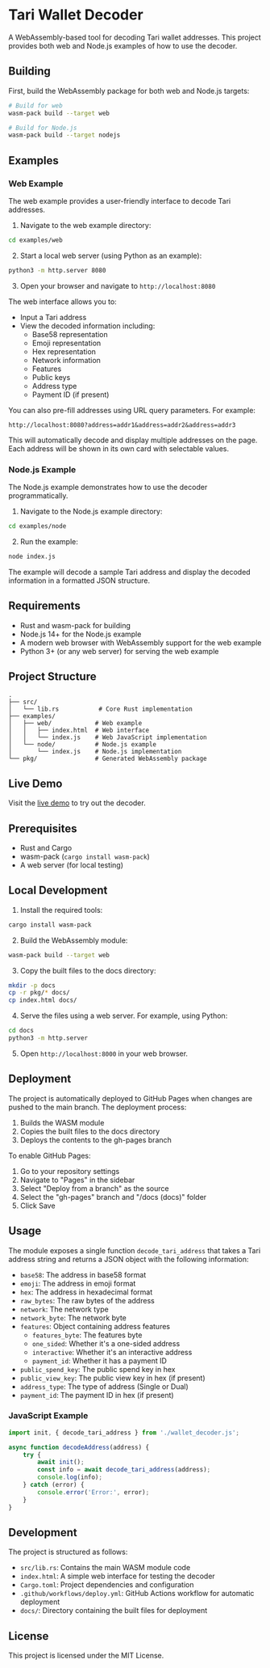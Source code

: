# Tari Wallet Decoder

A WebAssembly-based tool for decoding Tari wallet addresses. This project provides both web and Node.js examples of how to use the decoder.

## Building

First, build the WebAssembly package for both web and Node.js targets:

```bash
# Build for web
wasm-pack build --target web

# Build for Node.js
wasm-pack build --target nodejs
```

## Examples

### Web Example

The web example provides a user-friendly interface to decode Tari addresses.

1. Navigate to the web example directory:
```bash
cd examples/web
```

2. Start a local web server (using Python as an example):
```bash
python3 -m http.server 8080
```

3. Open your browser and navigate to `http://localhost:8080`

The web interface allows you to:
- Input a Tari address
- View the decoded information including:
  - Base58 representation
  - Emoji representation
  - Hex representation
  - Network information
  - Features
  - Public keys
  - Address type
  - Payment ID (if present)

You can also pre-fill addresses using URL query parameters. For example:
```
http://localhost:8080?address=addr1&address=addr2&address=addr3
```
This will automatically decode and display multiple addresses on the page. Each address will be shown in its own card with selectable values.

### Node.js Example

The Node.js example demonstrates how to use the decoder programmatically.

1. Navigate to the Node.js example directory:
```bash
cd examples/node
```

2. Run the example:
```bash
node index.js
```

The example will decode a sample Tari address and display the decoded information in a formatted JSON structure.

## Requirements

- Rust and wasm-pack for building
- Node.js 14+ for the Node.js example
- A modern web browser with WebAssembly support for the web example
- Python 3+ (or any web server) for serving the web example

## Project Structure

```
.
├── src/
│   └── lib.rs           # Core Rust implementation
├── examples/
│   ├── web/            # Web example
│   │   ├── index.html  # Web interface
│   │   └── index.js    # Web JavaScript implementation
│   └── node/           # Node.js example
│       └── index.js    # Node.js implementation
└── pkg/                # Generated WebAssembly package
```

## Live Demo

Visit the [live demo](https://krakaw.github.io/wallet-decoder/) to try out the decoder.

## Prerequisites

- Rust and Cargo
- wasm-pack (`cargo install wasm-pack`)
- A web server (for local testing)

## Local Development

1. Install the required tools:
```bash
cargo install wasm-pack
```

2. Build the WebAssembly module:
```bash
wasm-pack build --target web
```

3. Copy the built files to the docs directory:
```bash
mkdir -p docs
cp -r pkg/* docs/
cp index.html docs/
```

4. Serve the files using a web server. For example, using Python:
```bash
cd docs
python3 -m http.server
```

5. Open `http://localhost:8000` in your web browser.

## Deployment

The project is automatically deployed to GitHub Pages when changes are pushed to the main branch. The deployment process:

1. Builds the WASM module
2. Copies the built files to the docs directory
3. Deploys the contents to the gh-pages branch

To enable GitHub Pages:
1. Go to your repository settings
2. Navigate to "Pages" in the sidebar
3. Select "Deploy from a branch" as the source
4. Select the "gh-pages" branch and "/docs (docs)" folder
5. Click Save

## Usage

The module exposes a single function `decode_tari_address` that takes a Tari address string and returns a JSON object with the following information:

- `base58`: The address in base58 format
- `emoji`: The address in emoji format
- `hex`: The address in hexadecimal format
- `raw_bytes`: The raw bytes of the address
- `network`: The network type
- `network_byte`: The network byte
- `features`: Object containing address features
  - `features_byte`: The features byte
  - `one_sided`: Whether it's a one-sided address
  - `interactive`: Whether it's an interactive address
  - `payment_id`: Whether it has a payment ID
- `public_spend_key`: The public spend key in hex
- `public_view_key`: The public view key in hex (if present)
- `address_type`: The type of address (Single or Dual)
- `payment_id`: The payment ID in hex (if present)

### JavaScript Example

```javascript
import init, { decode_tari_address } from './wallet_decoder.js';

async function decodeAddress(address) {
    try {
        await init();
        const info = await decode_tari_address(address);
        console.log(info);
    } catch (error) {
        console.error('Error:', error);
    }
}
```

## Development

The project is structured as follows:

- `src/lib.rs`: Contains the main WASM module code
- `index.html`: A simple web interface for testing the decoder
- `Cargo.toml`: Project dependencies and configuration
- `.github/workflows/deploy.yml`: GitHub Actions workflow for automatic deployment
- `docs/`: Directory containing the built files for deployment

## License

This project is licensed under the MIT License. 